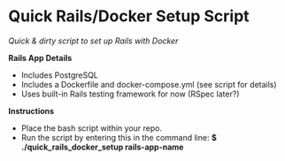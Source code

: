 <h1>Quick Rails/Docker Setup Script</h1>

<i>Quick & dirty script to set up Rails with Docker</i>

<b>Rails App Details</b>

<ul>
  <li>Includes PostgreSQL</li>
  <li>Includes a Dockerfile and docker-compose.yml (see script for details)</li>
  <li>Uses built-in Rails testing framework for now (RSpec later?)</li>
</ul>

<b>Instructions</b>

<ul>
  <li>Place the bash script within your repo.</li>
  <li>Run the script by entering this in the command line: <b>$ ./quick_rails_docker_setup rails-app-name</b></li>
</ul>
